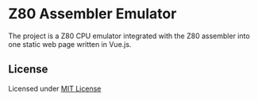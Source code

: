 # Z80 Assembler Emulator

The project is a Z80 CPU emulator integrated with the Z80 assembler into one
static web page written in Vue.js.

## License

Licensed under [MIT License](./LICENSE)
